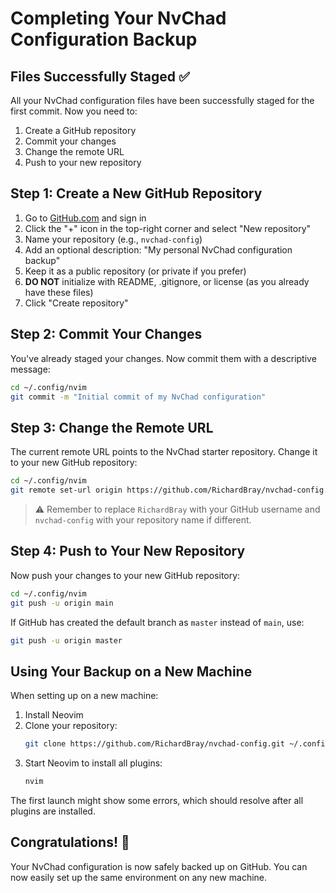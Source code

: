 # Completing Your NvChad Configuration Backup

## Files Successfully Staged ✅

All your NvChad configuration files have been successfully staged for the first commit. Now you need to:

1. Create a GitHub repository
2. Commit your changes
3. Change the remote URL
4. Push to your new repository

## Step 1: Create a New GitHub Repository

1. Go to [GitHub.com](https://github.com) and sign in
2. Click the "+" icon in the top-right corner and select "New repository"
3. Name your repository (e.g., `nvchad-config`)
4. Add an optional description: "My personal NvChad configuration backup"
5. Keep it as a public repository (or private if you prefer)
6. **DO NOT** initialize with README, .gitignore, or license (as you already have these files)
7. Click "Create repository"

## Step 2: Commit Your Changes

You've already staged your changes. Now commit them with a descriptive message:

```bash
cd ~/.config/nvim
git commit -m "Initial commit of my NvChad configuration"
```

## Step 3: Change the Remote URL

The current remote URL points to the NvChad starter repository. Change it to your new GitHub repository:

```bash
cd ~/.config/nvim
git remote set-url origin https://github.com/RichardBray/nvchad-config.git
```

> ⚠️ Remember to replace `RichardBray` with your GitHub username and `nvchad-config` with your repository name if different.

## Step 4: Push to Your New Repository

Now push your changes to your new GitHub repository:

```bash
cd ~/.config/nvim
git push -u origin main
```

If GitHub has created the default branch as `master` instead of `main`, use:

```bash
git push -u origin master
```

## Using Your Backup on a New Machine

When setting up on a new machine:

1. Install Neovim
2. Clone your repository:
   ```bash
   git clone https://github.com/RichardBray/nvchad-config.git ~/.config/nvim
   ```
3. Start Neovim to install all plugins:
   ```bash
   nvim
   ```

The first launch might show some errors, which should resolve after all plugins are installed.

## Congratulations! 🎉

Your NvChad configuration is now safely backed up on GitHub. You can now easily set up the same environment on any new machine.

